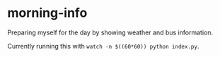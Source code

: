 # morning-info

Preparing myself for the day by showing weather and bus information.

Currently running this with `watch -n $((60*60)) python index.py`.
